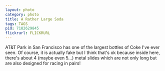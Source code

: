 ```yaml
---
layout: photo
category: photo
title: A Rather Large Soda
tags: TAGS
pid: 7182629845
flickrurl: FLICKRURL
---
```



AT&T Park in San Francisco has one of the largest bottles of Coke I've ever seen. Of course, it is actually fake but I think that's ok because inside here, there's about 4 (maybe even 5…) metal slides which are not only long but are also designed for racing in pairs!
